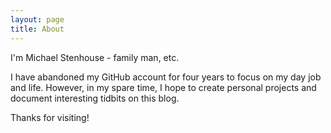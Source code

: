 ```yaml
---
layout: page
title: About
---
```


I'm Michael Stenhouse - family man, etc.

I have abandoned my GitHub account for four years to focus on my day job and life. However, in my spare time, I hope to create personal projects and document interesting tidbits on this blog.

Thanks for visiting!